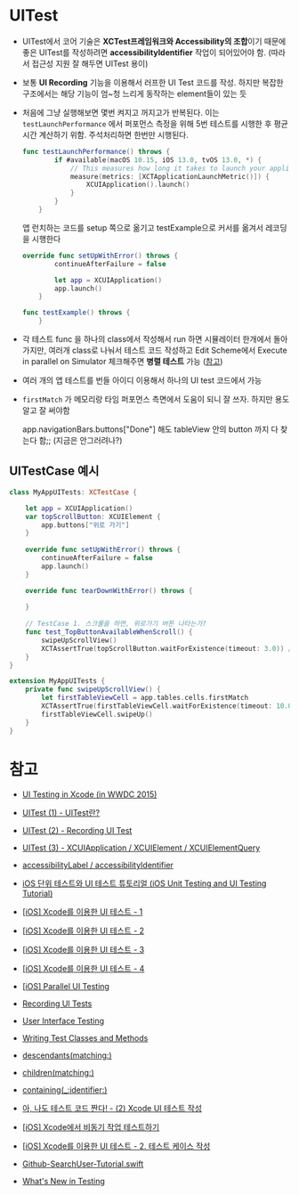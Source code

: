# UITest

- UITest에서 코어 기술은 **XCTest프레임워크와 Accessibility의 조합**이기 때문에 좋은 UITest를 작성하려면 **accessibilityIdentifier** 작업이 되어있어야 함. (따라서 접근성 지원 잘 해두면 UITest 용이)

- 보통 **UI Recording** 기능을 이용해서 러프한 UI Test 코드를 작성. 하지만 복잡한 구조에서는 해당 기능이 엄~청 느리게 동작하는 element들이 있는 듯

- 처음에 그냥 실행해보면 몇번 켜지고 꺼지고가 반복된다. 이는 `testLaunchPerformance` 에서 퍼포먼스 측정을 위해 5번 테스트를 시행한 후 평균 시간 계산하기 위함. 주석처리하면 한번만 시행된다.

  ```swift
  func testLaunchPerformance() throws {
          if #available(macOS 10.15, iOS 13.0, tvOS 13.0, *) {
              // This measures how long it takes to launch your application.
              measure(metrics: [XCTApplicationLaunchMetric()]) {
                  XCUIApplication().launch()
              }
          }
      }
  ```

  앱 런치하는 코드를 setup 쪽으로 옮기고 testExample으로 커서를 옮겨서 레코딩을 시행한다

  ```swift
  override func setUpWithError() throws {
          continueAfterFailure = false
  
          let app = XCUIApplication()
          app.launch()
      }
  
  func testExample() throws {
      }
  ```

- 각 테스트 func 을 하나의 class에서 작성해서 run 하면 시뮬레이터 한개에서 돌아가지만, 여러개 class로 나눠서 테스트 코드 작성하고 Edit Scheme에서 Execute in parallel on Simulator 체크해주면 **병렬 테스트** 가능 ([참고](https://mildwhale.tistory.com/35))

- 여러 개의 앱 테스트를 번들 아이디 이용해서 하나의 UI test 코드에서 가능

- `firstMatch` 가 메모리랑 타임 퍼포먼스 측면에서 도움이 되니 잘 쓰자. 하지만 용도 알고 잘 써야함

  app.navigationBars.buttons["Done"] 해도 tableView 안의 button 까지 다 찾는다 함;; (지금은 안그러려나?)

## UITestCase 예시

```swift
class MyAppUITests: XCTestCase {

    let app = XCUIApplication()
    var topScrollButton: XCUIElement {
        app.buttons["위로 가기"]
    }
    
    override func setUpWithError() throws {
        continueAfterFailure = false
        app.launch()
    }

    override func tearDownWithError() throws {
        
    }
    
    // TestCase 1. 스크롤을 하면, 위로가기 버튼 나타는가?
    func test_TopButtonAvailableWhenScroll() {
        swipeUpScrollView()
        XCTAssertTrue(topScrollButton.waitForExistence(timeout: 3.0)) //스와이프 했을때 늦게 뜰 수도 있으니까 기다려줌
    }
}

extension MyAppUITests {
    private func swipeUpScrollView() {
        let firstTableViewCell = app.tables.cells.firstMatch
        XCTAssertTrue(firstTableViewCell.waitForExistence(timeout: 10.0)) //비동기니까 10초까진 기다려줌
        firstTableViewCell.swipeUp()
    }
}
```



# 참고

- [UI Testing in Xcode (in WWDC 2015)](https://developer.apple.com/videos/play/wwdc2015/406/)
- [UITest (1) - UITest란?](https://zeddios.tistory.com/1061)
- [UITest (2) - Recording UI Test](https://zeddios.tistory.com/1062)
- [UITest (3) - XCUIApplication / XCUIElement / XCUIElementQuery](https://zeddios.tistory.com/1064)
- [accessibilityLabel / accessibilityIdentifier](https://zeddios.tistory.com/1094)
- [iOS 단위 테스트와 UI 테스트 튜토리얼 (iOS Unit Testing and UI Testing Tutorial)](https://kka7.tistory.com/68)
- [[iOS\] Xcode를 이용한 UI 테스트 - 1](https://mildwhale.github.io/2019-11-30-uitest-1-beginning/)
- [[iOS\] Xcode를 이용한 UI 테스트 - 2](https://mildwhale.github.io/2019-12-01-uitest-2-testcase/)
- [[iOS\] Xcode를 이용한 UI 테스트 - 3](https://mildwhale.github.io/2019-12-03-uitest-3-record/)
- [[iOS\] Xcode를 이용한 UI 테스트 - 4](https://mildwhale.github.io/2019-12-26-uitesting-tip-and-tricks/)
- [[iOS\] Parallel UI Testing](https://mildwhale.tistory.com/35)

- [Recording UI Tests](https://developer.apple.com/library/archive/documentation/ToolsLanguages/Conceptual/Xcode_Overview/RecordingUITests.html)
- [User Interface Testing](https://developer.apple.com/library/archive/documentation/DeveloperTools/Conceptual/testing_with_xcode/chapters/09-ui_testing.html)
- [Writing Test Classes and Methods](https://developer.apple.com/library/archive/documentation/DeveloperTools/Conceptual/testing_with_xcode/chapters/04-writing_tests.html)
- [descendants(matching:)](https://developer.apple.com/documentation/xctest/xcuielementquery/1500659-descendants)
- [children(matching:)](https://developer.apple.com/documentation/xctest/xcuielementquery/1501006-children)
- [containing(_:identifier:)](https://developer.apple.com/documentation/xctest/xcuielementquery/1500995-containing)
- [아, 나도 테스트 코드 짠다! - (2) Xcode UI 테스트 작성](https://blog.dehol.kr/lets-make-test-code-2-ui-test/)
- [[iOS\] Xcode에서 비동기 작업 테스트하기](https://mildwhale.github.io/2019-11-22-async-test/)

- [[iOS\] Xcode를 이용한 UI 테스트 - 2. 테스트 케이스 작성](https://mildwhale.tistory.com/33)
- [Github-SearchUser-Tutorial.swift](https://github.com/Mildwhale/Github-SearchUser-Tutorial/blob/master/Final/GithubSearchUser-TutorialUITests/UITest_SearchUser.swift)

- [What's New in Testing](https://developer.apple.com/videos/play/wwdc2017/409)

